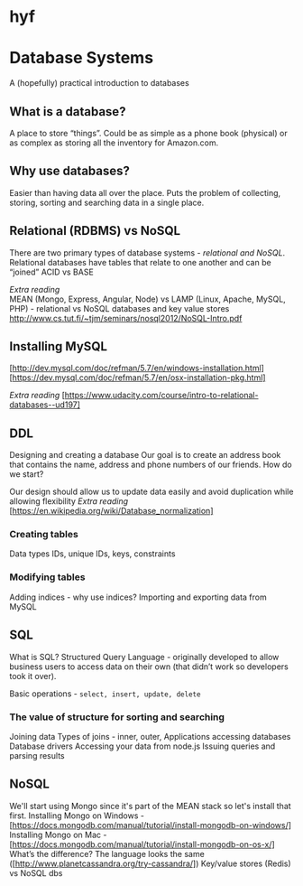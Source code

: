# hyf

# Database Systems
A (hopefully) practical introduction to databases

## What is a database? 
A place to store “things”. Could be as simple as a phone book (physical) or as complex as storing all the inventory for Amazon.com. 

## Why use databases? 
Easier than having data all over the place.  Puts the problem of collecting, storing, sorting and searching data in a single place. 

## Relational (RDBMS) vs NoSQL
There are two primary types of database systems - *relational and NoSQL*. Relational databases have tables that relate to one another and can be “joined” 
ACID vs BASE 

*Extra reading*  
MEAN (Mongo, Express, Angular, Node) vs LAMP (Linux, Apache, MySQL, PHP) - relational vs NoSQL databases and key value stores
http://www.cs.tut.fi/~tjm/seminars/nosql2012/NoSQL-Intro.pdf 

## Installing MySQL
[http://dev.mysql.com/doc/refman/5.7/en/windows-installation.html]
[https://dev.mysql.com/doc/refman/5.7/en/osx-installation-pkg.html] 

*Extra reading*
[https://www.udacity.com/course/intro-to-relational-databases--ud197]

## DDL
Designing and creating a database
Our goal is to create an address book that contains the name, address and phone numbers of our friends. How do we start?

Our design should allow us to update data easily and avoid duplication while allowing flexibility 
*Extra reading* 
[https://en.wikipedia.org/wiki/Database_normalization]

### Creating tables 
Data types
IDs, unique IDs, keys, constraints
### Modifying tables 
Adding indices - why use indices? 
Importing and exporting data from MySQL

## SQL
What is SQL? Structured Query Language - originally developed to allow business users to access data on their own (that didn’t work so developers took it over). 

Basic operations - `select, insert, update, delete`

### The value of structure for sorting and searching

Joining data
Types of joins - inner, outer, 
Applications accessing databases
Database drivers
Accessing your data from node.js 
Issuing queries and parsing results


## NoSQL
We'll start using Mongo since it's part of the MEAN stack so let's install that first. 
Installing Mongo on Windows - [https://docs.mongodb.com/manual/tutorial/install-mongodb-on-windows/]
Installing Mongo on Mac - [https://docs.mongodb.com/manual/tutorial/install-mongodb-on-os-x/]
What’s the difference? The language looks the same ([http://www.planetcassandra.org/try-cassandra/]) 
Key/value stores (Redis) vs NoSQL dbs

